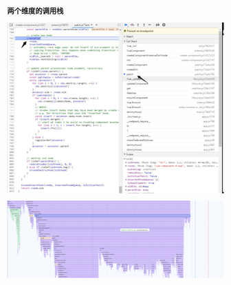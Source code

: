 

### 两个维度的调用栈



![1576979228621](assets/1576979228621.png)



![1576979293498](assets/1576979293498.png)